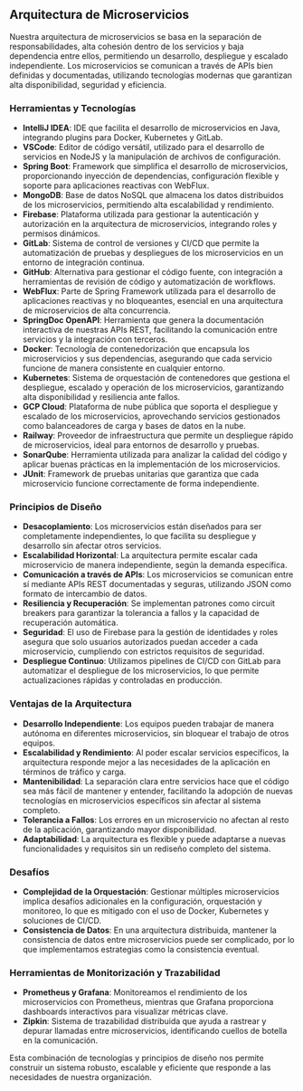 ## Arquitectura de Microservicios

Nuestra arquitectura de microservicios se basa en la separación de responsabilidades, alta cohesión dentro de los servicios y baja dependencia entre ellos, permitiendo un desarrollo, despliegue y escalado independiente. Los microservicios se comunican a través de APIs bien definidas y documentadas, utilizando tecnologías modernas que garantizan alta disponibilidad, seguridad y eficiencia.

### Herramientas y Tecnologías

- **IntelliJ IDEA**: IDE que facilita el desarrollo de microservicios en Java, integrando plugins para Docker, Kubernetes y GitLab.
- **VSCode**: Editor de código versátil, utilizado para el desarrollo de servicios en NodeJS y la manipulación de archivos de configuración.
- **Spring Boot**: Framework que simplifica el desarrollo de microservicios, proporcionando inyección de dependencias, configuración flexible y soporte para aplicaciones reactivas con WebFlux.
- **MongoDB**: Base de datos NoSQL que almacena los datos distribuidos de los microservicios, permitiendo alta escalabilidad y rendimiento.
- **Firebase**: Plataforma utilizada para gestionar la autenticación y autorización en la arquitectura de microservicios, integrando roles y permisos dinámicos.
- **GitLab**: Sistema de control de versiones y CI/CD que permite la automatización de pruebas y despliegues de los microservicios en un entorno de integración continua.
- **GitHub**: Alternativa para gestionar el código fuente, con integración a herramientas de revisión de código y automatización de workflows.
- **WebFlux**: Parte de Spring Framework utilizada para el desarrollo de aplicaciones reactivas y no bloqueantes, esencial en una arquitectura de microservicios de alta concurrencia.
- **SpringDoc OpenAPI**: Herramienta que genera la documentación interactiva de nuestras APIs REST, facilitando la comunicación entre servicios y la integración con terceros.
- **Docker**: Tecnología de contenedorización que encapsula los microservicios y sus dependencias, asegurando que cada servicio funcione de manera consistente en cualquier entorno.
- **Kubernetes**: Sistema de orquestación de contenedores que gestiona el despliegue, escalado y operación de los microservicios, garantizando alta disponibilidad y resiliencia ante fallos.
- **GCP Cloud**: Plataforma de nube pública que soporta el despliegue y escalado de los microservicios, aprovechando servicios gestionados como balanceadores de carga y bases de datos en la nube.
- **Railway**: Proveedor de infraestructura que permite un despliegue rápido de microservicios, ideal para entornos de desarrollo y pruebas.
- **SonarQube**: Herramienta utilizada para analizar la calidad del código y aplicar buenas prácticas en la implementación de los microservicios.
- **JUnit**: Framework de pruebas unitarias que garantiza que cada microservicio funcione correctamente de forma independiente.

### Principios de Diseño

- **Desacoplamiento**: Los microservicios están diseñados para ser completamente independientes, lo que facilita su despliegue y desarrollo sin afectar otros servicios.
- **Escalabilidad Horizontal**: La arquitectura permite escalar cada microservicio de manera independiente, según la demanda específica.
- **Comunicación a través de APIs**: Los microservicios se comunican entre sí mediante APIs REST documentadas y seguras, utilizando JSON como formato de intercambio de datos.
- **Resiliencia y Recuperación**: Se implementan patrones como circuit breakers para garantizar la tolerancia a fallos y la capacidad de recuperación automática.
- **Seguridad**: El uso de Firebase para la gestión de identidades y roles asegura que solo usuarios autorizados puedan acceder a cada microservicio, cumpliendo con estrictos requisitos de seguridad.
- **Despliegue Continuo**: Utilizamos pipelines de CI/CD con GitLab para automatizar el despliegue de los microservicios, lo que permite actualizaciones rápidas y controladas en producción.

### Ventajas de la Arquitectura

- **Desarrollo Independiente**: Los equipos pueden trabajar de manera autónoma en diferentes microservicios, sin bloquear el trabajo de otros equipos.
- **Escalabilidad y Rendimiento**: Al poder escalar servicios específicos, la arquitectura responde mejor a las necesidades de la aplicación en términos de tráfico y carga.
- **Mantenibilidad**: La separación clara entre servicios hace que el código sea más fácil de mantener y entender, facilitando la adopción de nuevas tecnologías en microservicios específicos sin afectar al sistema completo.
- **Tolerancia a Fallos**: Los errores en un microservicio no afectan al resto de la aplicación, garantizando mayor disponibilidad.
- **Adaptabilidad**: La arquitectura es flexible y puede adaptarse a nuevas funcionalidades y requisitos sin un rediseño completo del sistema.

### Desafíos

- **Complejidad de la Orquestación**: Gestionar múltiples microservicios implica desafíos adicionales en la configuración, orquestación y monitoreo, lo que es mitigado con el uso de Docker, Kubernetes y soluciones de CI/CD.
- **Consistencia de Datos**: En una arquitectura distribuida, mantener la consistencia de datos entre microservicios puede ser complicado, por lo que implementamos estrategias como la consistencia eventual.

### Herramientas de Monitorización y Trazabilidad

- **Prometheus y Grafana**: Monitoreamos el rendimiento de los microservicios con Prometheus, mientras que Grafana proporciona dashboards interactivos para visualizar métricas clave.
- **Zipkin**: Sistema de trazabilidad distribuida que ayuda a rastrear y depurar llamadas entre microservicios, identificando cuellos de botella en la comunicación.

Esta combinación de tecnologías y principios de diseño nos permite construir un sistema robusto, escalable y eficiente que responde a las necesidades de nuestra organización.
